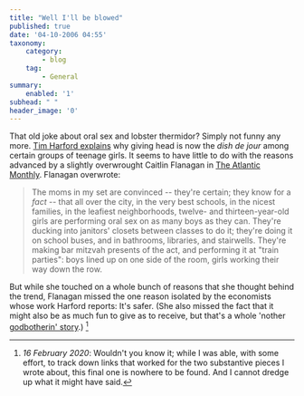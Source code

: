 ```yaml
---
title: "Well I'll be blowed"
published: true
date: '04-10-2006 04:55'
taxonomy:
    category:
        - blog
    tag:
        - General
summary:
    enabled: '1'
subhead: " "
header_image: '0'
---
```


That old joke about oral sex and lobster thermidor? Simply not funny any more. [Tim Harford explains](https://web.archive.org/web/20061029065901/http://www.ft.com/cms/s/c8a5e558-3339-11db-981f-0000779e2340.html) why giving head is now the _dish de jour_ among certain groups of teenage girls. It seems to have little to do with the reasons advanced by a slightly overwrought Caitlin Flanagan in [The Atlantic Monthly](https://www.theatlantic.com/magazine/archive/2006/01/are-you-there-god-its-me-monica/304511/). Flanagan overwrote:


> The moms in my set are convinced -- they're certain; they know for a *fact* -- that all over the city, in the very best schools, in the nicest families, in the leafiest neighborhoods, twelve- and thirteen-year-old girls are performing oral sex on as many boys as they can. They're ducking into janitors' closets between classes to do it; they're doing it on school buses, and in bathrooms, libraries, and stairwells. They're making bar mitzvah presents of the act, and performing it at "train parties": boys lined up on one side of the room, girls working their way down the row.

But while she touched on a whole bunch of reasons that she thought behind the trend, Flanagan missed the one reason isolated by the economists whose work Harford reports: It's safer. (She also missed the fact that it might also be as much fun to give as to receive, but that's a whole 'nother [godbotherin' story](http://christdot.org/modules.php?name=News&file=article&sid=8401).) [^1]

[^1]: *16 February 2020*: Wouldn't you know it; while I was able, with some effort, to track down links that worked for the two substantive pieces I wrote about, this final one is nowhere to be found. And I cannot dredge up what it might have said.
